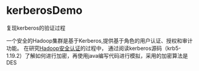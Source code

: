 # kerberosDemo

复现kerberos的验证过程

一个安全的Hadoop集群是基于Kerberos,提供基于角色的用户认证、授权和审计功能。
在研究[Hadoop安全认证](https://blog.csdn.net/m0_52931616/article/details/126707262?spm=1001.2014.3001.5502)的过程中，
通过阅读kerberos源码（krb5-1.19.2）了解如何进行加密，再使用java编写代码进行模拟，采用的加密算法是DES
